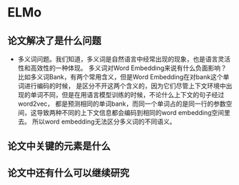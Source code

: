 # ELMo

## 论文解决了是什么问题

  * 多义词问题。我们知道，多义词是自然语言中经常出现的现象，也是语言灵活性和高效性的一种体现。
    多义词对Word Embedding来说有什么负面影响？比如多义词Bank，有两个常用含义，但是Word Embedding在对bank这个单词进行编码的时候，
    是区分不开这两个含义的，因为它们尽管上下文环境中出现的单词不同，但是在用语言模型训练的时候，不论什么上下文的句子经过word2vec，
    都是预测相同的单词bank，而同一个单词占的是同一行的参数空间，这导致两种不同的上下文信息都会编码到相同的word embedding空间里去。
    所以word embedding无法区分多义词的不同语义。
    
    
## 论文中关键的元素是什么


## 论文中还有什么可以继续研究
